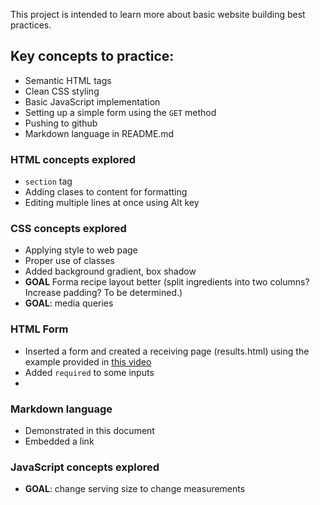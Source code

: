 This project is intended to learn more about basic website building best practices. 

## Key concepts to practice:
- Semantic HTML tags
- Clean CSS styling
- Basic JavaScript implementation
- Setting up a simple form using the `GET` method
- Pushing to github
- Markdown language in README.md

### HTML concepts explored
- `section` tag
- Adding clases to content for formatting
- Editing multiple lines at once using Alt key

### CSS concepts explored
- Applying style to web page
- Proper use of classes
- Added background gradient, box shadow
- **GOAL** Forma recipe layout better (split ingredients into two columns? Increase padding? To be determined.)
- **GOAL**: media queries

### HTML Form
- Inserted a form and created a receiving page (results.html) using the example provided in [this video](https://www.youtube.com/watch?v=fNcJuPIZ2WE&t=223s)
- Added `required` to some inputs
-  

### Markdown language
- Demonstrated in this document
- Embedded a link

### JavaScript concepts explored
- **GOAL**: change serving size to change measurements